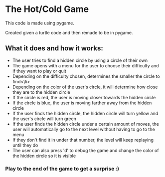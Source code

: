 <h1>The Hot/Cold Game</h1>
<p>This code is made using pygame.</p>
<p>Created given a turtle code and then remade to be in pygame.</p>
<h2>What it does and how it works:</h2>
<ul>
  <li>The user tries to find a hidden circle by using a circle of their own</li>
  <li>The game opens with a menu for the user to choose their difficulty and if they want to play or quit</li>
  <li>Depending on the difficulty chosen, determines the smaller the circle to find<\li>
  <li>Depending on the color of the user's circle, it will determine how close they are to the hidden circle</li>
  <li>If the circle is red, the user is moving closer towards the hidden circle</li>
  <li>If the circle is blue, the user is moving farther away from the hidden circle</li>
  <li>If the user finds the hidden circle, the hidden circle will turn yellow and the user's circle will turn green</li>
  <li>If the user finds the hidden circle under a certain amount of moves, the user will automatically go to the next level without having to go to the menu</li>
  <li>If they don't find it in under that number, the level will keep replaying until they do</li>
  <li>The user can also press 'd' to debug the game and change the color of the hidden circle so it is visible</li>
</ul>
<p><h3>Play to the end of the game to get a surprise :)</h3></p>    
